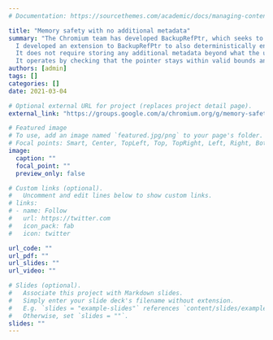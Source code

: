 ```yaml
---
# Documentation: https://sourcethemes.com/academic/docs/managing-content/

title: "Memory safety with no additional metadata"
summary: "The Chromium team has developed BackupRefPtr, which seeks to deterministically enforce temporal memory safety.
  I developed an extension to BackupRefPtr to also deterministically enforce spatial memory safety (e.g., to mitigate buffer overflows).
  It does not require storing any additional metadata beyond what the underlying allocator already uses, although it is stateful due to needing the allocator metadata to be loaded during spatial safety checks.
  It operates by checking that the pointer stays within valid bounds any time the pointer is updated."
authors: [admin]
tags: []
categories: []
date: 2021-03-04

# Optional external URL for project (replaces project detail page).
external_link: "https://groups.google.com/a/chromium.org/g/memory-safety-dev/c/PDi1cvAvUGc"

# Featured image
# To use, add an image named `featured.jpg/png` to your page's folder.
# Focal points: Smart, Center, TopLeft, Top, TopRight, Left, Right, BottomLeft, Bottom, BottomRight.
image:
  caption: ""
  focal_point: ""
  preview_only: false

# Custom links (optional).
#   Uncomment and edit lines below to show custom links.
# links:
# - name: Follow
#   url: https://twitter.com
#   icon_pack: fab
#   icon: twitter

url_code: ""
url_pdf: ""
url_slides: ""
url_video: ""

# Slides (optional).
#   Associate this project with Markdown slides.
#   Simply enter your slide deck's filename without extension.
#   E.g. `slides = "example-slides"` references `content/slides/example-slides.md`.
#   Otherwise, set `slides = ""`.
slides: ""
---
```

